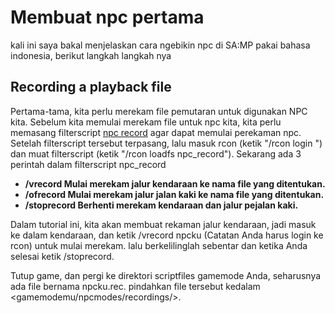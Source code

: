 # Membuat npc pertama
kali ini saya bakal menjelaskan cara ngebikin npc di SA:MP pakai bahasa indonesia, berikut langkah langkah nya

## Recording a playback file
Pertama-tama, kita perlu merekam file pemutaran untuk digunakan NPC kita. Sebelum kita memulai merekam file untuk npc kita, kita perlu memasang filterscript
[npc record](https://github.com/Southclaws/samp-Hellfire/blob/master/filterscripts/npc_record.pwn) agar dapat memulai perekaman npc. Setelah filterscript
tersebut terpasang, lalu masuk rcon (ketik "/rcon login <password rcon>") dan muat filterscript (ketik "/rcon loadfs npc_record"). Sekarang ada 3 perintah dalam filterscript npc_record

- **/vrecord <filename> Mulai merekam jalur kendaraan ke nama file yang ditentukan.**
- **/ofrecord <filename> Mulai merekam jalur jalan kaki ke nama file yang ditentukan.**
- **/stoprecord Berhenti merekam kendaraan dan jalur pejalan kaki.**

Dalam tutorial ini, kita akan membuat rekaman jalur kendaraan, jadi masuk ke dalam kendaraan, dan ketik /vrecord npcku (Catatan Anda harus login ke rcon) untuk mulai merekam.
lalu berkelilinglah sebentar dan ketika Anda selesai ketik /stoprecord.

Tutup game, dan pergi ke direktori scriptfiles gamemode Anda, seharusnya ada file bernama npcku.rec. pindahkan file tersebut kedalam <gamemodemu/npcmodes/recordings/>.
